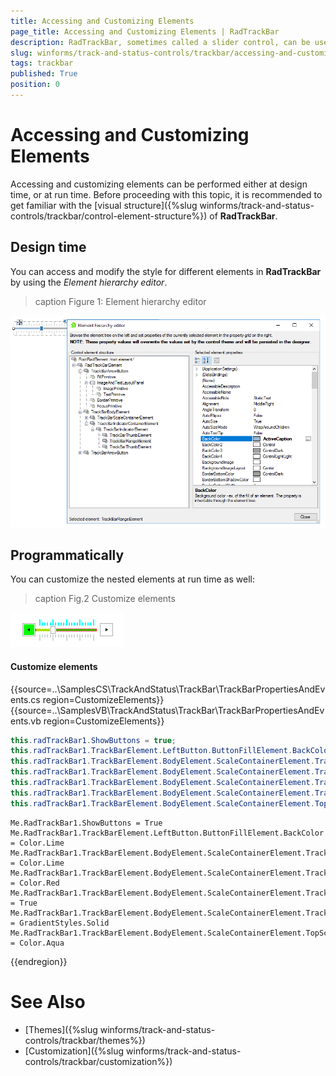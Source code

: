 ```yaml
---
title: Accessing and Customizing Elements
page_title: Accessing and Customizing Elements | RadTrackBar
description: RadTrackBar, sometimes called a slider control, can be used for navigating a large amount of information or for visually adjusting a numeric setting. 
slug: winforms/track-and-status-controls/trackbar/accessing-and-customizing-elements
tags: trackbar
published: True
position: 0 
---
```


# Accessing and Customizing Elements
 
Accessing and customizing elements can be performed either at design time, or at run time. Before proceeding with this topic, it is recommended to get familiar with the [visual structure]({%slug winforms/track-and-status-controls/trackbar/control-element-structure%}) of **RadTrackBar**.
      

## Design time

You can access and modify the style for different elements in **RadTrackBar** by using the *Element hierarchy editor*.

>caption Figure 1: Element hierarchy editor

![trackbar-accessing-and-customizing-elements 001](images/trackbar-accessing-and-customizing-elements001.png)

## Programmatically

You can customize the nested elements at run time as well:

>caption Fig.2 Customize elements

![trackbar-accessing-and-customizing-elements 002](images/trackbar-accessing-and-customizing-elements002.png)

#### Customize elements 

{{source=..\SamplesCS\TrackAndStatus\TrackBar\TrackBarPropertiesAndEvents.cs region=CustomizeElements}} 
{{source=..\SamplesVB\TrackAndStatus\TrackBar\TrackBarPropertiesAndEvents.vb region=CustomizeElements}} 

````C#
this.radTrackBar1.ShowButtons = true;
this.radTrackBar1.TrackBarElement.LeftButton.ButtonFillElement.BackColor = Color.Lime;
this.radTrackBar1.TrackBarElement.BodyElement.ScaleContainerElement.TrackBarLineElement.BackColor = Color.Lime;
this.radTrackBar1.TrackBarElement.BodyElement.ScaleContainerElement.TrackBarLineElement.BorderColor = Color.Red;
this.radTrackBar1.TrackBarElement.BodyElement.ScaleContainerElement.TrackBarLineElement.DrawBorder = true;
this.radTrackBar1.TrackBarElement.BodyElement.ScaleContainerElement.TrackBarLineElement.BorderGradientStyle = GradientStyles.Solid;
this.radTrackBar1.TrackBarElement.BodyElement.ScaleContainerElement.TopScaleElement.TickContainerElement.TickColor = Color.Aqua;

````
````VB.NET
Me.RadTrackBar1.ShowButtons = True
Me.RadTrackBar1.TrackBarElement.LeftButton.ButtonFillElement.BackColor = Color.Lime
Me.RadTrackBar1.TrackBarElement.BodyElement.ScaleContainerElement.TrackBarLineElement.BackColor = Color.Lime
Me.RadTrackBar1.TrackBarElement.BodyElement.ScaleContainerElement.TrackBarLineElement.BorderColor = Color.Red
Me.RadTrackBar1.TrackBarElement.BodyElement.ScaleContainerElement.TrackBarLineElement.DrawBorder = True
Me.RadTrackBar1.TrackBarElement.BodyElement.ScaleContainerElement.TrackBarLineElement.BorderGradientStyle = GradientStyles.Solid
Me.RadTrackBar1.TrackBarElement.BodyElement.ScaleContainerElement.TopScaleElement.TickContainerElement.TickColor = Color.Aqua

````

{{endregion}}  

# See Also

* [Themes]({%slug winforms/track-and-status-controls/trackbar/themes%})	
* [Customization]({%slug winforms/track-and-status-controls/trackbar/customization%})	